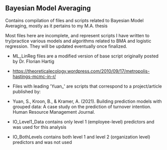 ## Bayesian Model Averaging

Contains compilation of files and scripts related to Bayesian Model Averaging, mostly as it pertains to my M.A. thesis 

Most files here are incomplete, and represent scripts I have written to try/practice various models and algorithms related to BMA and logistic regression. They will be updated eventually once finalized.

 * ML_LinReg files are a modified version of base script originally posted by Dr. Florian Hartig
 * https://theoreticalecology.wordpress.com/2010/09/17/metropolis-hastings-mcmc-in-r/

 * Files with leading 'Yuan_' are scripts that correspond to a project/article published by:
 * Yuan, S., Kroon, B., & Kramer, A. (2021). Building prediction models with grouped data: A case study on the prediction of turnover intention. Human Resource Management Journal.

 * IO_Level1_Data contains only level 1 (employee-level) predictors and was used for this analysis
 * IO_BothLevels contains both level 1 and level 2 (organization level) predictors and was not used 